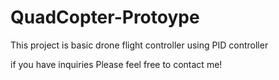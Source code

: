 # QuadCopter-Protoype

This project is basic drone flight controller using PID controller


if you have inquiries
Please feel free to contact me!

